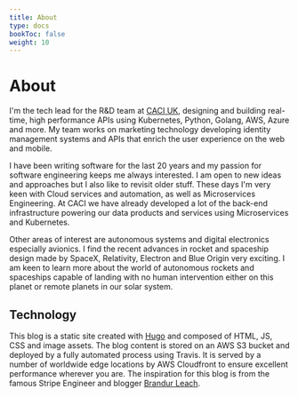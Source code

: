 ```yaml
---
title: About
type: docs
bookToc: false
weight: 10
---
```


# <b>About</b>

I'm the tech lead for the R&D team at [CACI UK](http://www.caci.co.uk), designing and building real-time, high performance APIs using Kubernetes, Python, Golang, AWS, Azure and more. My team works on marketing technology developing identity management systems and APIs that enrich the user experience on the web and mobile.

I have been writing software for the last 20 years and my passion for software engineering keeps me always interested. I am open to new ideas and approaches but I also like to revisit older stuff. These days I'm very keen with Cloud services and automation, as well as Microservices Engineering. At CACI we have already developed a lot of the back-end infrastructure powering our data products and services using Microservices and Kubernetes. 

Other areas of interest are autonomous systems and digital electronics especially avionics. I find the recent advances in rocket and spaceship design made by SpaceX, Relativity, Electron and Blue Origin very exciting. I am keen to learn more about the world of autonomous rockets and spaceships capable of landing with no human intervention either on this planet or remote planets in our solar system.


## Technology

This blog is a static site created with <a href="https://gohugo.io/">Hugo</a> and composed of HTML, JS, CSS and image assets. The blog content is stored on an AWS S3 bucket and deployed by a fully automated process using Travis. It is served by a number of worldwide edge locations by AWS Cloudfront to ensure excellent performance wherever you are. The inspiration for this blog is from the famous Stripe Engineer and blogger [Brandur Leach](https://twitter.com/brandur).